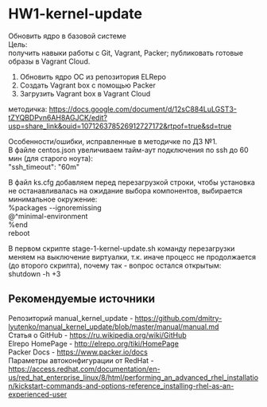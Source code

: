 # HW1-kernel-update
Обновить ядро в базовой системе  
Цель:  
получить навыки работы с Git, Vagrant, Packer;
публиковать готовые образы в Vagrant Cloud.

1) Обновить ядро ОС из репозитория ELRepo
2) Создать Vagrant box c помощью Packer
3) Загрузить Vagrant box в Vagrant Cloud

методичка:
https://docs.google.com/document/d/12sC884LuLGST3-tZYQBDPvn6AH8AGJCK/edit?usp=share_link&ouid=107126378526912727172&rtpof=true&sd=true

Особенности/ошибки, исправленные в методичке по ДЗ №1.  
В файле centos.json увеличиваем тайм-аут подключения по ssh до 60 мин (для старого ноута):  
"ssh_timeout": "60m"

В файл ks.cfg добавляем перед перезагрузкой строки, чтобы установка не останавливалась на ожидание выбора компонентов, выбирается минимальное окружение:  
%packages --ignoremissing  
@^minimal-environment  
%end  
reboot

В первом скрипте stage-1-kernel-update.sh команду перезагрузки меняем на выключение виртуалки, т.к. иначе процесс не продолжается (до второго скрипта), почему так - вопрос остался открытым:  
shutdown -h +3  

## Рекомендуемые источники  
Репозиторий manual_kernel_update - https://github.com/dmitry-lyutenko/manual_kernel_update/blob/master/manual/manual.md  
Статья о GitHub - https://ru.wikipedia.org/wiki/GitHub   
Elrepo HomePage - http://elrepo.org/tiki/HomePage   
Packer Docs - https://www.packer.io/docs   
Параметры автоконфигурации от RedHat - https://access.redhat.com/documentation/en-us/red_hat_enterprise_linux/8/html/performing_an_advanced_rhel_installation/kickstart-commands-and-options-reference_installing-rhel-as-an-experienced-user  

